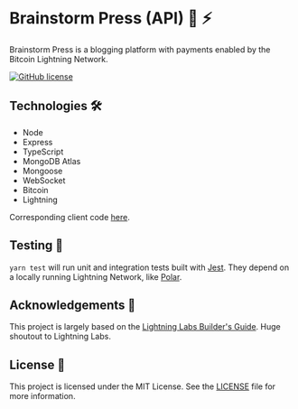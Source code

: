 # Brainstorm Press (API) 🧠 ⚡

Brainstorm Press is a blogging platform with payments enabled by the Bitcoin Lightning Network.

[![GitHub license](https://img.shields.io/github/license/phrazzld/brainstorm-press-client)](https://github.com/phrazzld/brainstorm-press-client/blob/master/LICENSE)

## Technologies 🛠️

- Node
- Express
- TypeScript
- MongoDB Atlas
- Mongoose
- WebSocket
- Bitcoin
- Lightning

Corresponding client code [here](https://github.com/phrazzld/brainstorm-press-client).

## Testing 🧪

`yarn test` will run unit and integration tests built with [Jest](https://jestjs.io/). They depend on a locally running Lightning Network, like [Polar](https://lightningpolar.com/).

## Acknowledgements 🙌

This project is largely based on the [Lightning Labs Builder's Guide](https://docs.lightning.engineering/lapps/guides). Huge shoutout to Lightning Labs.

## License 📄

This project is licensed under the MIT License. See the [LICENSE](LICENSE) file for more information.
